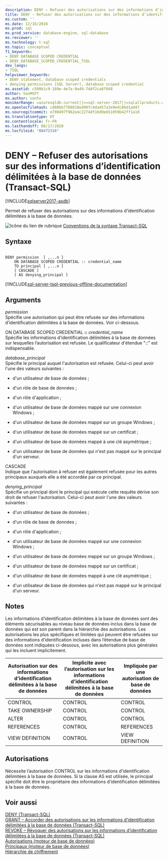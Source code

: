 ```yaml
---
description: DENY – Refuser des autorisations sur des informations d’identification délimitées à la base de données (Transact-SQL)
title: DENY – Refuser des autorisations sur des informations d’identification délimitées à la base de données (Transact-SQL) | Microsoft Docs
ms.custom: ''
ms.date: 12/16/2016
ms.prod: sql
ms.prod_service: database-engine, sql-database
ms.reviewer: ''
ms.technology: t-sql
ms.topic: conceptual
f1_keywords:
- DENY DATABASE SCOPED CREDENTIAL
- DENY_DATABASE_SCOPED_CREDENTIAL_TSQL
dev_langs:
- TSQL
helpviewer_keywords:
- DENY statement, database scoped credentials
- denying permissions [SQL Server], database scoped credential
ms.assetid: c508b1c9-169e-4e7a-9a49-7ddf2ca8f848
author: VanMSFT
ms.author: vanto
monikerRange: =azuresqldb-current||>=sql-server-2017||=sqlallproducts-allversions||>=sql-server-linux-2017||=azuresqldb-mi-current
ms.openlocfilehash: cd88bb7760810e490fc4da457a3e9edc0bd1ad47
ms.sourcegitcommit: e700497f962e4c2274df16d9e651059b42ff1a10
ms.translationtype: HT
ms.contentlocale: fr-FR
ms.lasthandoff: 08/17/2020
ms.locfileid: "88472316"
---
```

# <a name="deny-database-scoped-credential-transact-sql"></a>DENY – Refuser des autorisations sur des informations d’identification délimitées à la base de données (Transact-SQL)
[!INCLUDE[sqlserver2017-asdb](../../includes/applies-to-version/sqlserver2017-asdb.md)]

  Permet de refuser des autorisations sur des informations d’identification délimitées à la base de données.  

  
 ![Icône du lien de rubrique](../../database-engine/configure-windows/media/topic-link.gif "Icône du lien de rubrique") [Conventions de la syntaxe Transact-SQL](../../t-sql/language-elements/transact-sql-syntax-conventions-transact-sql.md)  
  
## <a name="syntax"></a>Syntaxe  
  
```syntaxsql
  
DENY permission  [ ,...n ]   
    ON DATABASE SCOPED CREDENTIAL :: credential_name   
    TO principal [ ,...n ]  
    [ CASCADE ]  
    [ AS denying_principal ]  
```  
  
[!INCLUDE[sql-server-tsql-previous-offline-documentation](../../includes/sql-server-tsql-previous-offline-documentation.md)]

## <a name="arguments"></a>Arguments
 *permission*  
 Spécifie une autorisation qui peut être refusée sur des informations d’identification délimitées à la base de données. Voir ci-dessous.  
  
 ON DATABASE SCOPED CREDENTIAL **::** _credential_name_  
 Spécifie les informations d’identification délimitées à la base de données sur lesquelles l’autorisation est refusée. Le qualificateur d'étendue "::" est indispensable.  
  
 *database_principal*  
 Spécifie le principal auquel l'autorisation est refusée. Celui-ci peut avoir l'une des valeurs suivantes :  
  
-   d'un utilisateur de base de données ;  
  
-   d'un rôle de base de données ;  
  
-   d'un rôle d'application ;  
  
-   d'un utilisateur de base de données mappé sur une connexion Windows ;  
  
-   d'un utilisateur de base de données mappé sur un groupe Windows ;  
  
-   d'un utilisateur de base de données mappé sur un certificat ;  
  
-   d'un utilisateur de base de données mappé à une clé asymétrique ;  
  
-   d'un utilisateur de base de données qui n'est pas mappé sur le principal d'un serveur.  
  
 CASCADE  
 Indique que l'autorisation à refuser est également refusée pour les autres principaux auxquels elle a été accordée par ce principal.  
  
 *denying_principal*  
 Spécifie un principal dont le principal qui exécute cette requête dérive son droit de refuser l'autorisation. Celui-ci peut avoir l'une des valeurs suivantes :  
  
-   d'un utilisateur de base de données ;  
  
-   d'un rôle de base de données ;  
  
-   d'un rôle d'application ;  
  
-   d'un utilisateur de base de données mappé sur une connexion Windows ;  
  
-   d'un utilisateur de base de données mappé sur un groupe Windows ;  
  
-   d'un utilisateur de base de données mappé sur un certificat ;  
  
-   d'un utilisateur de base de données mappé à une clé asymétrique ;  
  
-   d'un utilisateur de base de données qui n'est pas mappé sur le principal d'un serveur.  
  
## <a name="remarks"></a>Notes  
 Les informations d’identification délimitées à la base de données sont des éléments sécurisables au niveau base de données inclus dans la base de données qui est son parent dans la hiérarchie des autorisations. Les autorisations les plus spécifiques et limitées qui peuvent être refusées sur des informations d’identification incluses dans l’étendue de base de données sont indiquées ci-dessous, avec les autorisations plus générales qui les incluent implicitement.  
  
|Autorisation sur des informations d’identification délimitées à la base de données|Implicite avec l’autorisation sur les informations d’identification délimitées à la base de données|Impliquée par une autorisation de base de données|  
|----------------------------|---------------------------------------|------------------------------------|  
|CONTROL|CONTROL|CONTROL|  
|TAKE OWNERSHIP|CONTROL|CONTROL|  
|ALTER|CONTROL|CONTROL|  
|REFERENCES|CONTROL|REFERENCES|  
|VIEW DEFINITION|CONTROL|VIEW DEFINITION|  
  
## <a name="permissions"></a>Autorisations  
 Nécessite l’autorisation CONTROL sur les informations d’identification délimitées à la base de données. Si la clause AS est utilisée, le principal spécifié doit être le propriétaire des informations d’identification délimitées à la base de données.  
  
## <a name="see-also"></a>Voir aussi  
 [DENY &#40;Transact-SQL&#41;](../../t-sql/statements/deny-transact-sql.md)   
 [GRANT – Accorder des autorisations sur les informations d’identification délimitées à la base de données (Transact-SQL)](../../t-sql/statements/grant-database-scoped-credential-transact-sql.md)   
 [REVOKE – Révoquer des autorisations sur les informations d’identification délimitées à la base de données (Transact-SQL)](../../t-sql/statements/revoke-database-scoped-credential-transact-sql.md)   
 [Autorisations &#40;moteur de base de données&#41;](../../relational-databases/security/permissions-database-engine.md)   
 [Principaux &#40;moteur de base de données&#41;](../../relational-databases/security/authentication-access/principals-database-engine.md)   
 [Hiérarchie de chiffrement](../../relational-databases/security/encryption/encryption-hierarchy.md)  
  
  
